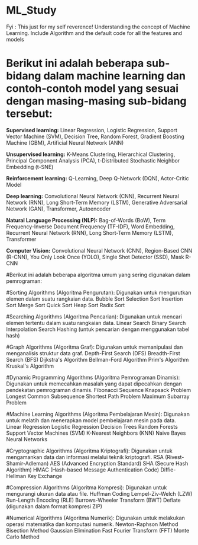 # ML_Study
Fyi : This just for my self reverence!
Understanding the concept of Machine Learning. Include Algorithm and the default code for all the features and models

# Berikut ini adalah beberapa sub-bidang dalam machine learning dan contoh-contoh model yang sesuai dengan masing-masing sub-bidang tersebut:

**Supervised learning:**
Linear Regression,
Logistic Regression,
Support Vector Machine (SVM),
Decision Tree,
Random Forest,
Gradient Boosting Machine (GBM),
Artificial Neural Network (ANN)

**Unsupervised learning:**
K-Means Clustering,
Hierarchical Clustering,
Principal Component Analysis (PCA),
t-Distributed Stochastic Neighbor Embedding (t-SNE)

**Reinforcement learning:**
Q-Learning,
Deep Q-Network (DQN),
Actor-Critic Model

**Deep learning:**
Convolutional Neural Network (CNN),
Recurrent Neural Network (RNN),
Long Short-Term Memory (LSTM),
Generative Adversarial Network (GAN),
Transformer,
Autoencoder

**Natural Language Processing (NLP):**
Bag-of-Words (BoW),
Term Frequency-Inverse Document Frequency (TF-IDF),
Word Embedding,
Recurrent Neural Network (RNN),
Long Short-Term Memory (LSTM),
Transformer

**Computer Vision:**
Convolutional Neural Network (CNN),
Region-Based CNN (R-CNN),
You Only Look Once (YOLO),
Single Shot Detector (SSD),
Mask R-CNN


#Berikut ini adalah beberapa algoritma umum yang sering digunakan dalam pemrograman:

#Sorting Algorithms (Algoritma Pengurutan): Digunakan untuk mengurutkan elemen dalam suatu rangkaian data.
Bubble Sort
Selection Sort
Insertion Sort
Merge Sort
Quick Sort
Heap Sort
Radix Sort

#Searching Algorithms (Algoritma Pencarian): Digunakan untuk mencari elemen tertentu dalam suatu rangkaian data.
Linear Search
Binary Search
Interpolation Search
Hashing (untuk pencarian dengan menggunakan tabel hash)

#Graph Algorithms (Algoritma Graf): Digunakan untuk memanipulasi dan menganalisis struktur data graf.
Depth-First Search (DFS)
Breadth-First Search (BFS)
Dijkstra's Algorithm
Bellman-Ford Algorithm
Prim's Algorithm
Kruskal's Algorithm

#Dynamic Programming Algorithms (Algoritma Pemrograman Dinamis): Digunakan untuk memecahkan masalah yang dapat dipecahkan dengan pendekatan pemrograman dinamis.
Fibonacci Sequence
Knapsack Problem
Longest Common Subsequence
Shortest Path Problem
Maximum Subarray Problem

#Machine Learning Algorithms (Algoritma Pembelajaran Mesin): Digunakan untuk melatih dan menerapkan model pembelajaran mesin pada data.
Linear Regression
Logistic Regression
Decision Trees
Random Forests
Support Vector Machines (SVM)
K-Nearest Neighbors (KNN)
Naive Bayes
Neural Networks

#Cryptographic Algorithms (Algoritma Kriptografi): Digunakan untuk mengamankan data dan informasi melalui teknik kriptografi.
RSA (Rivest-Shamir-Adleman)
AES (Advanced Encryption Standard)
SHA (Secure Hash Algorithm)
HMAC (Hash-based Message Authentication Code)
Diffie-Hellman Key Exchange

#Compression Algorithms (Algoritma Kompresi): Digunakan untuk mengurangi ukuran data atau file.
Huffman Coding
Lempel-Ziv-Welch (LZW)
Run-Length Encoding (RLE)
Burrows-Wheeler Transform (BWT)
Deflate (digunakan dalam format kompresi ZIP)

#Numerical Algorithms (Algoritma Numerik): Digunakan untuk melakukan operasi matematika dan komputasi numerik.
Newton-Raphson Method
Bisection Method
Gaussian Elimination
Fast Fourier Transform (FFT)
Monte Carlo Method
